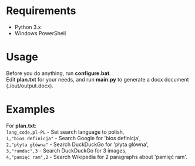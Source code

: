 # Requirements
- Python 3.x
- Windows PowerShell
# Usage
Before you do anything, run **configure.bat**.  
Edit **plan.txt** for your needs, and run **main.py** to generate a docx document (./out/output.docx).
# Examples
For **plan.txt**:  
`lang_code,pl-PL` - Set search language to polish,  
`1,"bios definicja"` - Search Google for 'bios definicja',  
`2,"płyta główna"` - Search DuckDuckGo for 'płyta główna',  
`3,"ramdac",3` - Search DuckDuckGo for 3 images,  
`4,"pamięć ram",2` - Search Wikipedia for 2 paragraphs about 'pamięć ram'.
